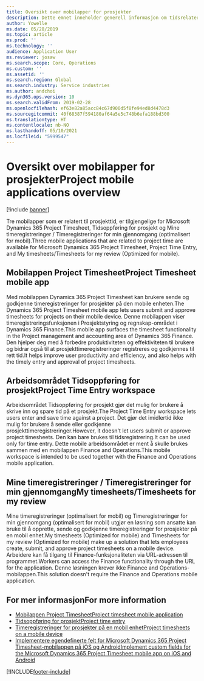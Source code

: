 ```yaml
---
title: Oversikt over mobilapper for prosjekter
description: Dette emnet inneholder generell informasjon om tidsrelaterte prosjektapper for Microsoft Dynamics 365 Project Timesheet, Tidsoppføring for prosjekt og Mine timeregistreringer / Timeregistreringer for min gjennomgang på en mobilenhet.
author: Yowelle
ms.date: 05/28/2019
ms.topic: article
ms.prod: ''
ms.technology: ''
audience: Application User
ms.reviewer: josaw
ms.search.scope: Core, Operations
ms.custom: ''
ms.assetid: ''
ms.search.region: Global
ms.search.industry: Service industries
ms.author: andchoi
ms.dyn365.ops.version: 10
ms.search.validFrom: 2019-02-28
ms.openlocfilehash: ef63e82a85acc84c67d900d5f8fe94ed8d4478d3
ms.sourcegitcommit: 40f68387f594180af64a5e5c748b6efa188bd300
ms.translationtype: HT
ms.contentlocale: nb-NO
ms.lasthandoff: 05/10/2021
ms.locfileid: "5999547"
---
```

# <a name="project-mobile-applications-overview"></a><span data-ttu-id="b57b9-103">Oversikt over mobilapper for prosjekter</span><span class="sxs-lookup"><span data-stu-id="b57b9-103">Project mobile applications overview</span></span>

[!include [banner](../includes/banner.md)]

<span data-ttu-id="b57b9-104">Tre mobilapper som er relatert til prosjekttid, er tilgjengelige for Microsoft Dynamics 365 Project Timesheet, Tidsoppføring for prosjekt og Mine timeregistreringer / Timeregistreringer for min gjennomgang (optimalisert for mobil).</span><span class="sxs-lookup"><span data-stu-id="b57b9-104">Three mobile applications that are related to project time are available for Microsoft Dynamics 365 Project Timesheet, Project Time Entry, and My timesheets/Timesheets for my review (Optimized for mobile).</span></span>

## <a name="project-timesheet-mobile-app"></a><span data-ttu-id="b57b9-105">Mobilappen Project Timesheet</span><span class="sxs-lookup"><span data-stu-id="b57b9-105">Project Timesheet mobile app</span></span>

<span data-ttu-id="b57b9-106">Med mobilappen Dynamics 365 Project Timesheet kan brukere sende og godkjenne timeregistreringer for prosjekter på den mobile enheten.</span><span class="sxs-lookup"><span data-stu-id="b57b9-106">The Dynamics 365 Project Timesheet mobile app lets users submit and approve timesheets for projects on their mobile device.</span></span> <span data-ttu-id="b57b9-107">Denne mobilappen viser timeregistreringsfunksjonen i Prosjektstyring og regnskap-området i Dynamics 365 Finance.</span><span class="sxs-lookup"><span data-stu-id="b57b9-107">This mobile app surfaces the timesheet functionality in the Project management and accounting area of Dynamics 365 Finance.</span></span> <span data-ttu-id="b57b9-108">Den hjelper deg med å forbedre produktiviteten og effektiviteten til brukere og bidrar også til at prosjekttimeregistreringer registreres og godkjennes til rett tid.</span><span class="sxs-lookup"><span data-stu-id="b57b9-108">It helps improve user productivity and efficiency, and also helps with the timely entry and approval of project timesheets.</span></span>

## <a name="project-time-entry-workspace"></a><span data-ttu-id="b57b9-109">Arbeidsområdet Tidsoppføring for prosjekt</span><span class="sxs-lookup"><span data-stu-id="b57b9-109">Project Time Entry workspace</span></span>

<span data-ttu-id="b57b9-110">Arbeidsområdet Tidsoppføring for prosjekt gjør det mulig for brukere å skrive inn og spare tid på et prosjekt.</span><span class="sxs-lookup"><span data-stu-id="b57b9-110">The Project Time Entry workspace lets users enter and save time against a project.</span></span> <span data-ttu-id="b57b9-111">Det gjør det imidlertid ikke mulig for brukere å sende eller godkjenne prosjekttimeregistreringer.</span><span class="sxs-lookup"><span data-stu-id="b57b9-111">However, it doesn't let users submit or approve project timesheets.</span></span> <span data-ttu-id="b57b9-112">Den kan bare brukes til tidsregistrering.</span><span class="sxs-lookup"><span data-stu-id="b57b9-112">It can be used only for time entry.</span></span> <span data-ttu-id="b57b9-113">Dette mobile arbeidsområdet er ment å skulle brukes sammen med en mobilappen Finance and Operations.</span><span class="sxs-lookup"><span data-stu-id="b57b9-113">This mobile workspace is intended to be used together with the Finance and Operations mobile application.</span></span>

## <a name="my-timesheetstimesheets-for-my-review"></a><span data-ttu-id="b57b9-114">Mine timeregistreringer / Timeregistreringer for min gjennomgang</span><span class="sxs-lookup"><span data-stu-id="b57b9-114">My timesheets/Timesheets for my review</span></span>

<span data-ttu-id="b57b9-115">Mine timeregistreringer (optimalisert for mobil) og Timeregistreringer for min gjennomgang (optimalisert for mobil) utgjør en løsning som ansatte kan bruke til å opprette, sende og godkjenne timeregistreringer for prosjekter på en mobil enhet.</span><span class="sxs-lookup"><span data-stu-id="b57b9-115">My timesheets (Optimized for mobile) and Timesheets for my review (Optimized for mobile) make up a solution that lets employees create, submit, and approve project timesheets on a mobile device.</span></span> <span data-ttu-id="b57b9-116">Arbeidere kan få tilgang til Finance-funksjonaliteten via URL-adressen til programmet.</span><span class="sxs-lookup"><span data-stu-id="b57b9-116">Workers can access the Finance functionality through the URL for the application.</span></span> <span data-ttu-id="b57b9-117">Denne løsningen krever ikke Finance and Operations-mobilappen.</span><span class="sxs-lookup"><span data-stu-id="b57b9-117">This solution doesn't require the Finance and Operations mobile application.</span></span>

## <a name="for-more-information"></a><span data-ttu-id="b57b9-118">For mer informasjon</span><span class="sxs-lookup"><span data-stu-id="b57b9-118">For more information</span></span>

- [<span data-ttu-id="b57b9-119">Mobilappen Project Timesheet</span><span class="sxs-lookup"><span data-stu-id="b57b9-119">Project timesheet mobile application</span></span>](project-timesheet.md)
- [<span data-ttu-id="b57b9-120">Tidsoppføring for prosjekt</span><span class="sxs-lookup"><span data-stu-id="b57b9-120">Project time entry</span></span>]( project-time-entry-mobile-workspace.md)
- [<span data-ttu-id="b57b9-121">Timeregistreringer for prosjekter på en mobil enhet</span><span class="sxs-lookup"><span data-stu-id="b57b9-121">Project timesheets on a mobile device</span></span>](Mobile-timesheets.md)
- [<span data-ttu-id="b57b9-122">Implementere egendefinerte felt for Microsoft Dynamics 365 Project Timesheet-mobilappen på iOS og Android</span><span class="sxs-lookup"><span data-stu-id="b57b9-122">Implement custom fields for the Microsoft Dynamics 365 Project Timesheet mobile app on iOS and Android</span></span>](custom-fields-mobile.md)


[!INCLUDE[footer-include](../includes/footer-banner.md)]